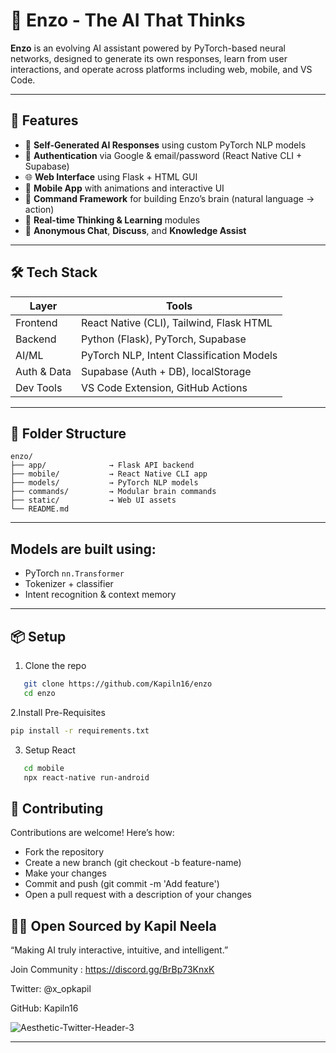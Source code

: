 # 🤖 Enzo - The AI That Thinks

**Enzo** is an evolving AI assistant powered by PyTorch-based neural networks, designed to generate its own responses, learn from user interactions, and operate across platforms including web, mobile, and VS Code.

---

## 🚀 Features

- 🧠 **Self-Generated AI Responses** using custom PyTorch NLP models
- 🔐 **Authentication** via Google & email/password (React Native CLI + Supabase)
- 🌐 **Web Interface** using Flask + HTML GUI
- 📱 **Mobile App** with animations and interactive UI
- 🧩 **Command Framework** for building Enzo’s brain (natural language -> action)
- 🧠 **Real-time Thinking & Learning** modules
- 💬 **Anonymous Chat**, **Discuss**, and **Knowledge Assist**

---

## 🛠 Tech Stack

| Layer         | Tools                                      |
|---------------|--------------------------------------------|
| Frontend      | React Native (CLI), Tailwind, Flask HTML   |
| Backend       | Python (Flask), PyTorch, Supabase          |
| AI/ML         | PyTorch NLP, Intent Classification Models  |
| Auth & Data   | Supabase (Auth + DB), localStorage         |
| Dev Tools     | VS Code Extension, GitHub Actions          |

---

## 📁 Folder Structure

```
enzo/
├── app/              → Flask API backend
├── mobile/           → React Native CLI app
├── models/           → PyTorch NLP models
├── commands/         → Modular brain commands
├── static/           → Web UI assets
└── README.md
```

---


## Models are built using:
- PyTorch `nn.Transformer`
- Tokenizer + classifier
- Intent recognition & context memory

---

## 📦 Setup

1. Clone the repo  
```bash
   git clone https://github.com/Kapiln16/enzo
   cd enzo
```

2.Install Pre-Requisites
   ```bash 
   pip install -r requirements.txt
 ```

3. Setup React
```bash
   cd mobile
   npx react-native run-android
```

## 👥 Contributing
Contributions are welcome! Here’s how:

- Fork the repository
- Create a new branch (git checkout -b feature-name)
- Make your changes
- Commit and push (git commit -m 'Add feature')
- Open a pull request with a description of your changes


## 👨‍💻 Open Sourced by Kapil Neela
“Making AI truly interactive, intuitive, and intelligent.”

Join Community : https://discord.gg/BrBp73KnxK

Twitter: @x_opkapil

GitHub: Kapiln16

<img src="https://i.ibb.co/ShvfHqT/Aesthetic-Twitter-Header-3.png" alt="Aesthetic-Twitter-Header-3" border="0">


---





